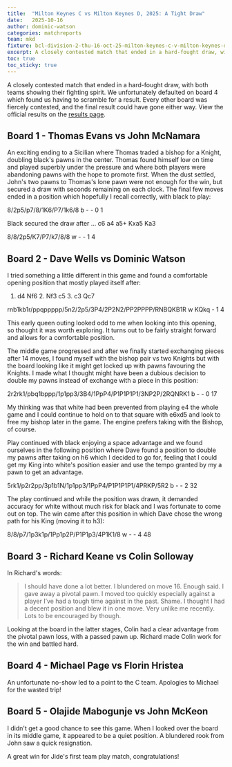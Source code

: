 ```yaml
---
title:  "Milton Keynes C vs Milton Keynes D, 2025: A Tight Draw"
date:   2025-10-16
author: dominic-watson
categories: matchreports
team: mkd
fixture: bcl-division-2-thu-16-oct-25-milton-keynes-c-v-milton-keynes-d
excerpt: A closely contested match that ended in a hard-fought draw, with both teams showing their fighting spirit.
toc: true
toc_sticky: true
---
```


A closely contested match that ended in a hard-fought draw, with both teams showing their fighting spirit. We unfortunately defaulted on board 4 which found us having to scramble for a result. Every other board was fiercely contested, and the final result could have gone either way. View the official results on the <a href="/results/2025/mkd.html#bcl-division-2-thu-16-oct-25-milton-keynes-c-v-milton-keynes-d">results page</a>.

<h2 id="board-1">Board 1 - Thomas Evans vs John McNamara</h2>

An exciting ending to a Sicilian where Thomas traded a bishop for a Knight, doubling black's pawns in the center. Thomas found himself low on time and played superbly under the pressure and where both players were abandoning pawns with the hope to promote first. When the dust settled, John's two pawns to Thomas's lone pawn were not enough for the win, but secured a draw with seconds remaining on each clock. The final few moves ended in a position which hopefully I recall correctly, with black to play:

<div class="fen-position">8/2p5/p7/8/1K6/P7/1k6/8 b - - 0 1</div>

Black secured the draw after ... c6 a4 a5+ Kxa5 Ka3

<div class="fen-position">8/8/2p5/K7/P7/k7/8/8 w - - 1 4</div>

<h2 id="board-2">Board 2 - Dave Wells vs Dominic Watson</h2>

I tried something a little different in this game and found a comfortable opening position that mostly played itself after:

1. d4 Nf6 2. Nf3 c5 3. c3 Qc7

<div class="fen-position">rnb1kb1r/ppqppppp/5n2/2p5/3P4/2P2N2/PP2PPPP/RNBQKB1R w KQkq - 1 4</div>

This early queen outing looked odd to me when looking into this opening, so thought it was worth exploring. It turns out to be fairly straight forward and allows for a comfortable position.

The middle game progressed and after we finally started exchanging pieces after 14 moves, I found myself with the bishop pair vs two Knights but with the board looking like it might get locked up with pawns favouring the Knights. I made what I thought might have been a dubious decision to double my pawns instead of exchange with a piece in this position:

<div class="fen-position">2r2rk1/pbq1bppp/1p1pp3/3B4/1PpP4/P1P1P1P1/3NP2P/2RQNRK1 b - - 0 17</div>

My thinking was that white had been prevented from playing e4 the whole game and I could continue to hold on to that square with e6xd5 and look to free my bishop later in the game. The engine prefers taking with the Bishop, of course.

Play continued with black enjoying a space advantage and we found ourselves in the following position where Dave found a position to double my pawns after taking on h6 which I decided to go for, feeling that I could get my King into white's position easier and use the tempo granted by my a pawn to get an advantage.

<div class="fen-position">5rk1/p2r2pp/3p1b1N/1p1pp3/1PpP4/P1P1P1P1/4PRKP/5R2 b - - 2 32</div>

The play continued and while the position was drawn, it demanded accuracy for white without much risk for black and I was fortunate to come out on top. The win came after this position in which Dave chose the wrong path for his King (moving it to h3):

<div class="fen-position">8/8/p7/1p3k1p/1Pp1p2P/P1P1p3/4P1K1/8 w - - 4 48</div>

<h2 id="board-3">Board 3 - Richard Keane vs Colin Solloway</h2>

In Richard's words:

> I should have done a lot better. I blundered on move 16. Enough said. I gave away a pivotal pawn. I moved too quickly especially against a player I’ve had a tough time against in the past.
> Shame. I thought I had a decent position and blew it in one move. Very unlike me recently.
> Lots to be encouraged by though.

Looking at the board in the latter stages, Colin had a clear advantage from the pivotal pawn loss, with a passed pawn up. Richard made Colin work for the win and battled hard.


<h2 id="board-4">Board 4 - Michael Page vs Florin Hristea</h2>

An unfortunate no-show led to a point to the C team. Apologies to Michael for the wasted trip!

<h2 id="board-5">Board 5 - Olajide Mabogunje vs John McKeon</h2>

I didn't get a good chance to see this game. When I looked over the board in its middle game, it appeared to be a quiet position. A blundered rook from John saw a quick resignation.

A great win for Jide's first team play match, congratulations!